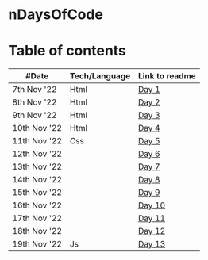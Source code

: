 # nDaysOfCode

# Table of contents

| #Date        | Tech/Language | Link to readme                    |
| ------------ | ------------- | --------------------------------- |
| 7th Nov '22  | Html          | [Day 1](./html/day_1/readme.md)   |
| 8th Nov '22  | Html          | [Day 2](./html/day_2/readme.md)   |
| 9th Nov '22  | Html          | [Day 3](./html/day_3/readme.md)   |
| 10th Nov '22 | Html          | [Day 4](./html/day_4/readme.md)   |
| 11th Nov '22 | Css           | [Day 5](./html/day_5/readme.md)   |
| 12th Nov '22 |               | [Day 6](./html/day_6/readme.md)   |
| 13th Nov '22 |               | [Day 7](./html/day_7/readme.md)   |
| 14th Nov '22 |               | [Day 8](./html/day_8/readme.md)   |
| 15th Nov '22 |               | [Day 9](./html/day_9/readme.md)   |
| 16th Nov '22 |               | [Day 10](./html/day_10/readme.md) |
| 17th Nov '22 |               | [Day 11](./html/day_11/readme.md) |
| 18th Nov '22 |               | [Day 12](./html/day_12/readme.md) |
| 19th Nov '22 | Js            | [Day 13](./js/day_13/readme.md)   |
